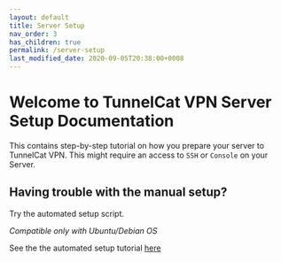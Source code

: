 ```yaml
---
layout: default
title: Server Setup
nav_order: 3
has_children: true
permalink: /server-setup
last_modified_date: 2020-09-05T20:38:00+0008
---
```


# Welcome to TunnelCat VPN Server Setup Documentation

This contains step-by-step tutorial on how you prepare your server to TunnelCat VPN. This might require an access to `SSH` or `Console` on your Server.


## Having trouble with the manual setup?

Try the automated setup script.

*Compatible only with Ubuntu/Debian OS*

See the the automated setup tutorial [here](/automated-setup)